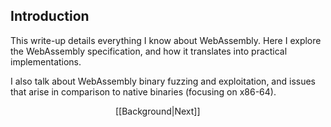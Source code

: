 
## Introduction

This write-up details everything I know about WebAssembly. Here I explore the WebAssembly specification, and how it translates into practical implementations.

I also talk about WebAssembly binary fuzzing and exploitation, and issues that arise in comparison to native binaries (focusing on x86-64).


&emsp;&emsp;&emsp;&emsp;&emsp;&emsp;&emsp;&emsp;&emsp;&emsp;&emsp;&emsp;[[Background|Next]]